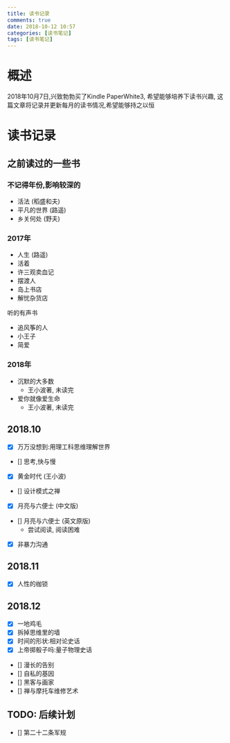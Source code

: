 ```yaml
---
title: 读书记录
comments: true
date: 2018-10-12 10:57
categories: [读书笔记]
tags: [读书笔记]
---
```


# 概述

2018年10月7日,兴致勃勃买了Kindle PaperWhite3, 希望能够培养下读书兴趣, 这篇文章将记录并更新每月的读书情况,希望能够持之以恒

# 读书记录

## 之前读过的一些书

### 不记得年份,影响较深的
- 活法 (稻盛和夫)
- 平凡的世界 (路遥)
- 乡关何处 (野夫)

### 2017年
- 人生 (路遥)
- 活着
- 许三观卖血记
- 摆渡人
- 岛上书店
- 解忧杂货店

听的有声书
- 追风筝的人
- 小王子
- 简爱

### 2018年
- 沉默的大多数
  - 王小波著, 未读完
- 爱你就像爱生命
  - 王小波著, 未读完


## 2018.10

- [x] 万万没想到:用理工科思维理解世界 

- [] 思考,快与慢

- [x] 黄金时代 (王小波)

- [] 设计模式之禅

- [x] 月亮与六便士 (中文版)

- [] 月亮与六便士 (英文原版)
  - 尝试阅读, 阅读困难

- [x] 非暴力沟通


## 2018.11 

- [x] 人性的枷锁

## 2018.12 

- [x] 一地鸡毛
- [x] 拆掉思维里的墙
- [x] 时间的形状:相对论史话
- [x] 上帝掷骰子吗:量子物理史话
- [] 漫长的告别
- [] 自私的基因
- [] 黑客与画家
- [] 禅与摩托车维修艺术

## TODO: 后续计划

- [] 第二十二条军规